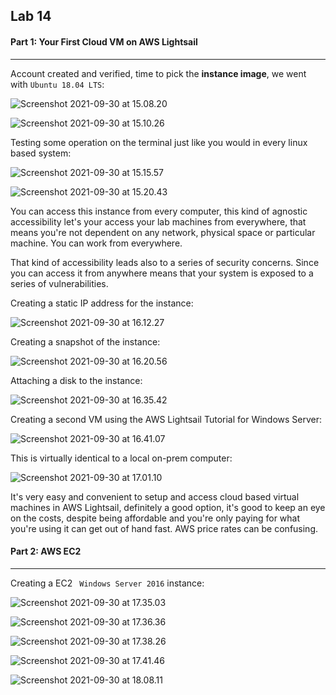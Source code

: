 ## Lab 14

#### Part 1: Your First Cloud VM on AWS Lightsail

------

Account created and verified, time to pick the **instance image**, we went with `Ubuntu 18.04 LTS`:

![Screenshot 2021-09-30 at 15.08.20](https://github.com/pedrocorreiacodes/Ops-201/blob/master/screenshots/Lab%2014/Screenshot%202021-09-30%20at%2015.08.20.png)

![Screenshot 2021-09-30 at 15.10.26](https://github.com/pedrocorreiacodes/Ops-201/blob/master/screenshots/Lab%2014/Screenshot%202021-09-30%20at%2015.10.26.png)

Testing some operation on the terminal just like you would in every linux based system:

![Screenshot 2021-09-30 at 15.15.57](https://github.com/pedrocorreiacodes/Ops-201/blob/master/screenshots/Lab%2014/Screenshot%202021-09-30%20at%2015.15.57.png)

![Screenshot 2021-09-30 at 15.20.43](https://github.com/pedrocorreiacodes/Ops-201/blob/master/screenshots/Lab%2014/Screenshot%202021-09-30%20at%2015.20.43.png)

You can access this instance from every computer, this kind of agnostic accessibility let's your access your lab machines from everywhere, that means you're not dependent on any network, physical space or particular machine. You can work from everywhere.

That kind of accessibility leads also to a series of security concerns. Since you can access it from anywhere means that your system is exposed to a series of vulnerabilities.

Creating a static IP address for the instance:

![Screenshot 2021-09-30 at 16.12.27](https://github.com/pedrocorreiacodes/Ops-201/blob/master/screenshots/Lab%2014/Screenshot%202021-09-30%20at%2016.12.27.png)

Creating a snapshot of the instance:

![Screenshot 2021-09-30 at 16.20.56](https://github.com/pedrocorreiacodes/Ops-201/blob/master/screenshots/Lab%2014/Screenshot%202021-09-30%20at%2016.20.56.png)

Attaching a disk to the instance:

![Screenshot 2021-09-30 at 16.35.42](https://github.com/pedrocorreiacodes/Ops-201/blob/master/screenshots/Lab%2014/Screenshot%202021-09-30%20at%2016.35.42.png)

Creating a second VM using the AWS Lightsail Tutorial for Windows Server:

![Screenshot 2021-09-30 at 16.41.07](https://github.com/pedrocorreiacodes/Ops-201/blob/master/screenshots/Lab%2014/Screenshot%202021-09-30%20at%2016.41.07.png)

This is virtually identical to a local on-prem computer:

![Screenshot 2021-09-30 at 17.01.10](https://github.com/pedrocorreiacodes/Ops-201/blob/master/screenshots/Lab%2014/Screenshot%202021-09-30%20at%2017.01.10.png)

It's very easy and convenient to setup and access cloud based virtual machines in AWS Lightsail, definitely a good option, it's good to keep an eye on the costs, despite being affordable and you're only paying for what you're using it can get out of hand fast. AWS price rates can be confusing.

#### Part 2: AWS EC2

------

Creating a EC2 ` Windows Server 2016` instance:

![Screenshot 2021-09-30 at 17.35.03](https://github.com/pedrocorreiacodes/Ops-201/blob/master/screenshots/Lab%2014/Screenshot%202021-09-30%20at%2017.35.03.png)

![Screenshot 2021-09-30 at 17.36.36](https://github.com/pedrocorreiacodes/Ops-201/blob/master/screenshots/Lab%2014/Screenshot%202021-09-30%20at%2017.36.36.png)

![Screenshot 2021-09-30 at 17.38.26](https://github.com/pedrocorreiacodes/Ops-201/blob/master/screenshots/Lab%2014/Screenshot%202021-09-30%20at%2017.38.26.png)

![Screenshot 2021-09-30 at 17.41.46](https://github.com/pedrocorreiacodes/Ops-201/blob/master/screenshots/Lab%2014/Screenshot%202021-09-30%20at%2017.41.46.png)

![Screenshot 2021-09-30 at 18.08.11](https://github.com/pedrocorreiacodes/Ops-201/blob/master/screenshots/Lab%2014/Screenshot%202021-09-30%20at%2018.08.11.png)

